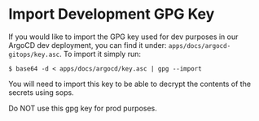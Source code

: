 # Import Development GPG Key

If you would like to import the GPG key used for dev purposes in our ArgoCD dev deployment, you can find it under: `apps/docs/argocd-gitops/key.asc`. To import it simply run:

```
$ base64 -d < apps/docs/argocd/key.asc | gpg --import
```

You will need to import this key to be able to decrypt the contents of the secrets using sops.

Do NOT use this gpg key for prod purposes.
